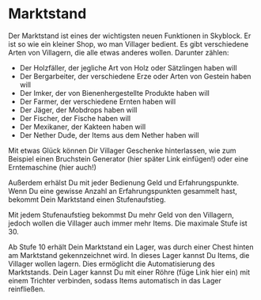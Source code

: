 # Marktstand
Der Marktstand ist eines der wichtigsten neuen Funktionen in Skyblock. Er ist so wie ein kleiner Shop, wo man Villager bedient. Es gibt verschiedene Arten von Villagern, die alle etwas anderes wollen. Darunter zählen: 
- Der Holzfäller, der jegliche Art von Holz oder Sätzlingen haben will
- Der Bergarbeiter, der verschiedene Erze oder Arten von Gestein haben will
- Der Imker, der von Bienenhergestellte Produkte haben will
- Der Farmer, der verschiedene Ernten haben will
- Der Jäger, der Mobdrops haben will
- Der Fischer, der Fische haben will
- Der Mexikaner, der Kakteen haben will
- Der Nether Dude, der Items aus dem Nether haben will 

Mit etwas Glück können Dir Villager Geschenke hinterlassen, wie zum Beispiel einen Bruchstein Generator (hier später Link einfügen!) oder eine Erntemaschine (hier auch!)

Außerdem erhälst Du mit jeder Bedienung Geld und Erfahrungspunkte. Wenn Du eine gewisse Anzahl an Erfahrungspunkten gesammelt hast, bekommt Dein Marktstand einen Stufenaufstieg. 

Mit jedem Stufenaufstieg bekommst Du mehr Geld von den Villagern, jedoch wollen die Villager auch immer mehr Items. Die maximale Stufe ist 30. 

Ab Stufe 10 erhält Dein Marktstand ein Lager, was durch einer Chest hinten am Marktstand gekennzeichnet wird. In dieses Lager kannst Du Items, die Villager wollen lagern. Dies ermöglicht die Automatisierung des Marktstands. Dein Lager kannst Du mit einer Röhre (füge Link hier ein) mit einem Trichter verbinden, sodass Items automatisch in das Lager reinfließen.